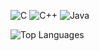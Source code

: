 ![C](https://user-images.githubusercontent.com/83002941/116005341-1b2e8880-a624-11eb-8b0d-7a8427481465.gif) ![C++](https://user-images.githubusercontent.com/83002941/116006151-9fced600-a627-11eb-9112-a1a108be2020.gif) ![Java](https://user-images.githubusercontent.com/83002941/116005389-53ce6200-a624-11eb-926d-4e382894734a.gif)






![Top Languages](https://github-readme-stats.vercel.app/api/top-langs/?username=codelust)




